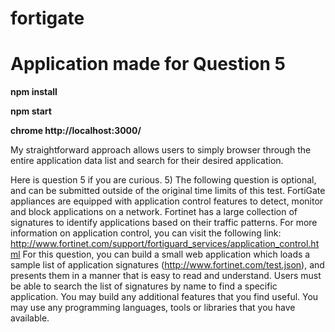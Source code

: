 # fortigate 

Application made for Question 5
===================================

**npm install**

**npm start**

**chrome http://localhost:3000/**

My straightforward approach allows users to simply browser through the entire application data list and search for their desired application.

Here is question 5 if you are curious.
5) The following question is optional, and can be submitted outside of the original time limits of this test.
FortiGate appliances are equipped with application control features to detect, monitor and block applications on a network. Fortinet has a large collection of signatures to identify applications based on their traffic patterns. For more information on application control, you can visit the following link:
http://www.fortinet.com/support/fortiguard_services/application_control.html
For this question, you can build a small web application which loads a sample list of application signatures (http://www.fortinet.com/test.json), and presents them in a manner that is easy to read and understand. Users must be able to search the list of signatures by name to find a specific application. You may build any additional features that you find useful.
You may use any programming languages, tools or libraries that you have available.
